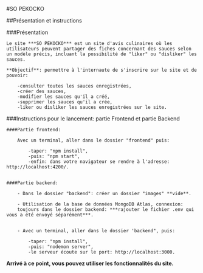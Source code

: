 #SO PEKOCKO

##Présentation et instructions

###Présentation

    Le site ***SO PEKOCKO*** est un site d'avis culinaires où les utilisateurs peuvent partager des fiches concernant des sauces selon un modèle précis, incluant la possibilité de "liker" ou "disliker" les sauces.

    **Objectif**: permettre à l'internaute de s'inscrire sur le site et de pouvoir:
        
        -consulter toutes les sauces enregistrées,
        -créer des sauces,
        -modifier les sauces qu'il a créé,
        -supprimer les sauces qu'il a crée,
        -liker ou disliker les sauces enregistrées sur le site.
    

###Instructions pour le lancement: partie Frontend et partie Backend

    
    ####Partie frontend:

        Avec un terminal, aller dans le dossier "frontend" puis:
    
            -taper: "npm install",
            -puis: "npm start",
            -enfin: dans votre navigateur se rendre à l'adresse: http://localhost:4200/. 
        
    
    ####Partie backend:

        - Dans le dossier "backend": créer un dossier "images" **vide**.
        
        - Utilisation de la base de données MongoDB Atlas, connexion:
        toujours dans le dossier backend: ***rajouter le fichier .env qui vous a été envoyé séparément***.
        

        - Avec un terminal, aller dans le dossier 'backend", puis:
        
            -taper: "npm install",
            -puis: "nodemon server",
            -le serveur écoute sur le port: http://localhost:3000.

<b>Arrivé à ce point, vous pouvez utiliser les fonctionnalités du site.</b>